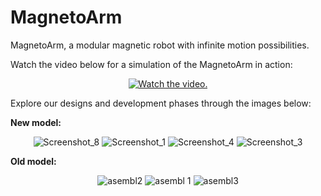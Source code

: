 # MagnetoArm

MagnetoArm, a modular magnetic robot with infinite motion possibilities.

Watch the video below for a simulation of the MagnetoArm in action:

<p align="center">
  <a href="https://www.youtube.com/watch?v=IC0GgHc48po">
     <img src="https://img.youtube.com/vi/IC0GgHc48po/0.jpg" alt="Watch the video.">
  </a>
</p>

Explore our designs and development phases through the images below:

**New model:**
<p align="center">
  <img src="https://github.com/TanskiSzymon/MagnetoArm/assets/108231030/2132c81a-b790-47f4-8d4f-03cede7a38b4" alt="Screenshot_8">
  <img src="https://github.com/TanskiSzymon/MagnetoArm/assets/108231030/acbd01f1-0d50-45d7-84e5-bc8cbc435212" alt="Screenshot_1">
  <img src="https://github.com/TanskiSzymon/MagnetoArm/assets/108231030/902a04bc-23ae-4634-b562-5e95e88ce056" alt="Screenshot_4">
  <img src="https://github.com/TanskiSzymon/MagnetoArm/assets/108231030/40c43388-dc00-4fd0-a620-dfc0d9e2db40" alt="Screenshot_3">
</p>

**Old model:**
<p align="center">
  <img src="https://github.com/TanskiSzymon/MagnetoArm/assets/108231030/1a46088e-7379-4e5b-af6b-db3835b83834" alt="asembl2">
  <img src="https://github.com/TanskiSzymon/MagnetoArm/assets/108231030/5f688f99-7875-4ad8-ae9d-8f3f7142c3b8" alt="asembl 1">
  <img src="https://github.com/TanskiSzymon/MagnetoArm/assets/108231030/d554c3b9-20c8-4ea7-aba4-958580831d33" alt="asembl3">
</p>
